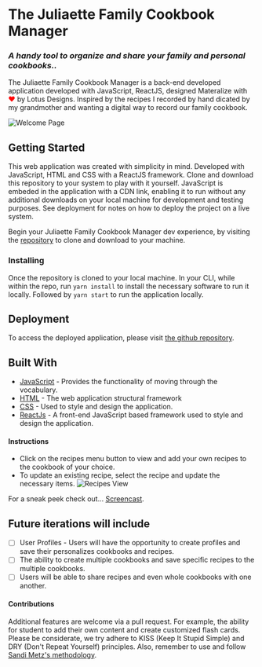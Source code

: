# The Juliaette Family Cookbook Manager

### ***A handy tool to organize and share your family and personal cookbooks..***

The Juliaette Family Cookbook Manager is a back-end developed application developed with JavaScript, ReactJS, designed Materalize with <span style="color:red;">&#10084;</span> by Lotus Designs.  Inspired by the recipes I recorded by hand dicated by my grandmother and wanting a digital way to record our family cookbook.

![Welcome Page](https://github.com/Kathy145/familyCookbookManager/blob/master/public/img/Home%20-%20Juilaette%20Family%20Cookbook%20Manager.png?raw=true "Welcome")

## Getting Started

This web application was created with simplicity in mind.  Developed with JavaScript, HTML and CSS with a ReactJS framework. Clone and download this repository to your system to play with it yourself.  JavaScript is embeded in the application with a CDN link, enabling it to run without any additional downloads on your local machine for development and testing purposes. See deployment for notes on how to deploy the project on a live system.

Begin your Juliaette Family Cookbook Manager dev experience, by visiting the [repository]( https://github.com/Kathy145/mernlab) to clone and download to your machine.


### Installing

Once the repository is cloned to your local machine. In your CLI, while within the repo, run ```yarn install``` to install the necessary software to run it locally. Followed by ```yarn start``` to run the application locally.

## Deployment

To access the deployed application, please visit [the github repository]( https://familycookbookmanager.herokuapp.com/).

## Built With

* [JavaScript](https://www.javascript.com/) - Provides the functionality of moving through the vocabulary. 
* [HTML](https://html.com/) - The web application structural framework
* [CSS](https://developer.mozilla.org/en-US/docs/Web/CSS) - Used to style and design the application.
* [ReactJs](https://https://reactjs.org/) - A front-end JavaScript based framework used to style and design the application.


#### Instructions
- Click on the recipes menu button to view and add your own recipes to the cookbook of your choice. 
- To update an existing recipe, select the recipe and update the necessary items. 
![Recipes View](https://github.com/Kathy145/familyCookbookManager/blob/master/public/img/Recipe%20View%20-%20Juliaette%20Family%20Cookbook%20Manager.png?raw=true "Recipes View")

For a sneak peek check out... [Screencast](https://youtu.be/m0Izeq9MXFE). 

## Future iterations will include
* [ ] User Profiles - Users will have the opportunity to create profiles and save their personalizes cookbooks and recipes. 
* [ ] The ability to create multiple cookbooks and save specific recipes to the multiple cookbooks.
* [ ] Users will be able to share recipes and even whole cookbooks with one another.

#### Contributions 

Additional features are welcome via a pull request.  For example, the ability for student to add their own content and create customized flash cards.  Please be considerate, we try adhere to KISS (Keep It Stupid Simple) and DRY (Don't Repeat Yourself) principles.  Also, remember to use and follow [Sandi Metz's methodology](https://robots.thoughtbot.com/sandi-metz-rules-for-developers). 
